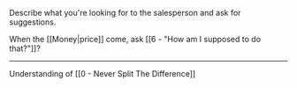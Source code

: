 Describe what you're looking for to the salesperson and ask for suggestions.

When the [[Money|price]] come, ask [[6 - "How am I supposed to do that?"]]?

---

Understanding of [[0 - Never Split The Difference]]